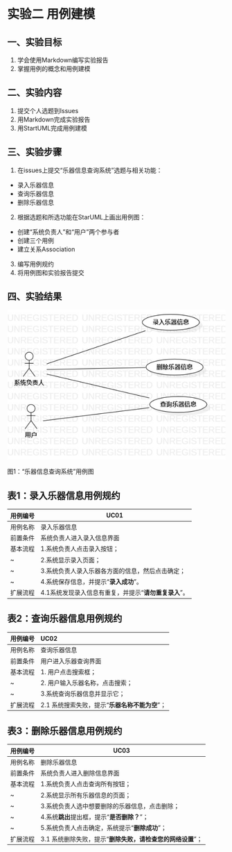 # 实验二 用例建模

## 一、实验目标

1. 学会使用Markdown编写实验报告
2. 掌握用例的概念和用例建模

## 二、实验内容

1. 提交个人选题到Issues
2. 用Markdown完成实验报告
3. 用StartUML完成用例建模

## 三、实验步骤

1. 在issues上提交“乐器信息查询系统”选题与相关功能：

- 录入乐器信息
- 查询乐器信息
- 删除乐器信息

2. 根据选题和所选功能在StarUML上画出用例图：

- 创建“系统负责人”和“用户”两个参与者
- 创建三个用例
- 建立关系Association

3. 编写用例规约
4. 将用例图和实验报告提交

## 四、实验结果

![lab2_UseCaseDiagram](./lab2_UseCaseDiagram.jpg)

图1：“乐器信息查询系统”用例图

## 表1：录入乐器信息用例规约

| 用例编号 | UC01                            |
| ---- | ------------------------------- |
| 用例名称 | 录入乐器信息                          |
| 前置条件 | 系统负责人进入录入信息界面                   |
| 基本流程 | 1.系统负责人点击录入按钮；                  |
| ~    | 2.系统显示录入页面；                     |
| ~    | 3.系统负责人录入乐器各方面的信息，然后点击确定；       |
| ~    | 4.系统保存信息，并提示“**录入成功**”。         |
| 扩展流程 | 4.1系统发现录入信息有重复，并提示“**请勿重复录入**”。 |

## 表2：查询乐器信息用例规约

| 用例编号 | UC02                         |
| ---- | :--------------------------- |
| 用例名称 | 查询乐器信息                       |
| 前置条件 | 用户进入乐器查询界面                   |
| 基本流程 | 1. 用户点击搜索框；                  |
| ~    | 2. 用户输入乐器名称，点击搜索；            |
| ~    | 3.系统查询乐器信息并显示它；         |
| 扩展流程 | 2.1 系统搜索失败，提示“**乐器名称不能为空**”； |

## 表3：删除乐器信息用例规约

| 用例编号 | UC03                                |
| ---- | ----------------------------------- |
| 用例名称 | 删除乐器信息                              |
| 前置条件 | 系统负责人进入删除信息界面                       |
| 基本流程 | 1.系统负责人点击查询所有按钮；                    |
| ~    | 2.系统显示所有乐器信息的页面；                    |
| ~    | 3.系统负责人选中想要删除的乐器信息，点击删除；            |
| ~    | 4.系统**跳出**提出框，提示“**是否删除？**”；        |
| ~    | 5.系统负责人点击确定，系统提示“**删除成功**”；         |
| 扩展流程 | 3.1 系统删除失败，提示“**删除失败，请检查您的网络设置**”； |
